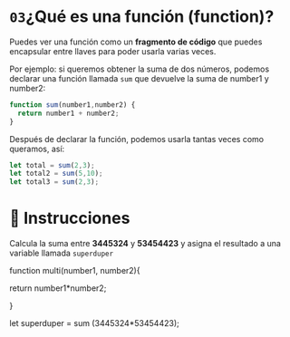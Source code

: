 # `03`¿Qué es una función (function)?

Puedes ver una función como un **fragmento de código** que puedes encapsular entre llaves para poder usarla varias veces.

Por ejemplo: si queremos obtener la suma de dos números, podemos declarar una función llamada `sum` que devuelve la suma de number1 y number2:

```js
function sum(number1,number2) {
  return number1 + number2;
}
```

Después de declarar la función, podemos usarla tantas veces como queramos, así:

```js
let total = sum(2,3);
let total2 = sum(5,10);
let total3 = sum(2,3);
```

# 📝 Instrucciones

Calcula la suma entre **3445324** y **53454423** y asigna el resultado a una variable llamada `superduper`

function multi(number1, number2){

return number1*number2;


}

let superduper = sum (3445324*53454423);





